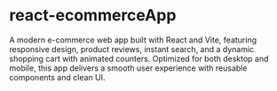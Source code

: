 # react-ecommerceApp
A modern e-commerce web app built with React and Vite, featuring responsive design, product reviews, instant search, and a dynamic shopping cart with animated counters. Optimized for both desktop and mobile, this app delivers a smooth user experience with reusable components and clean UI.

